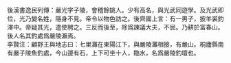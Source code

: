 後漢書逸民列傳：嚴光字子陵，會稽餘姚人。少有高名，與光武同遊學。及光武即位，光乃變名姓，隱身不見。帝令以物色訪之。後齊國上言：有一男子，披羊裘釣澤中。帝疑其光，遣使聘之。三反而後至，除爲諫議大夫，不屈。乃耕於富春山。後人名其釣處爲嚴陵瀨焉。\
李賢注：顧野王與地志曰：七里灘在東陽江下，與嚴陵灘相接，有嚴山。桐廬縣南有嚴子陵魚釣處，今山邊有石，上下可坐十人，臨水，名爲嚴陵釣壇也。